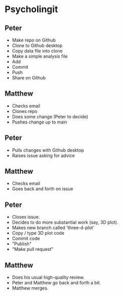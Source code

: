 # Psycholingit

## Peter

* Make repo on Github
* Clone to Github desktop
* Copy data file into clone
* Make a simple analysis file
* Add
* Commit
* Push
* Share on Github

## Matthew

* Checks email
* Clones repo
* Does some change (Peter to decide)
* Pushes change up to main

## Peter

* Pulls changes with Github desktop
* Raises issue asking for advice

## Matthew

* Checks email
* Goes back and forth on issue

## Peter

* Closes issue.
* Decides to do more substantial work (say, 3D plot).
* Makes new branch called 'three-d-plot'
* Copy / type 3D plot code
* Commit code
* "Publish"
* "Make pull request"

## Matthew

* Does his usual high-quality review.
* Peter and Matthew go back and forth a bit.
* Matthew merges.
